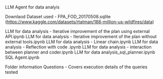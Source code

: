 LLM Agent for data analyis


Downlaod Dataset used - FPA_FOD_20170508.sqlite (https://www.kaggle.com/datasets/rtatman/188-million-us-wildfires/data)

LLM for data analysis - Iterative improvement of the plan using external API.ipynb
LLM for data analysis - Iterative improvement of the plan without external tools.ipynb
LLM for data analysis - Linear chain.ipynb
LLM for data analysis - Reflection with code .ipynb
LLM for data analysis - interaction between planner and coder.ipynb
LLM for data analysis_sql_planner.ipynb
SQL Agent.ipynb


Folder information
Questions - Covers execution details of the queries tested




